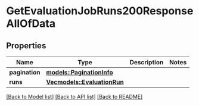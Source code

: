 # GetEvaluationJobRuns200ResponseAllOfData

## Properties

Name | Type | Description | Notes
------------ | ------------- | ------------- | -------------
**pagination** | [**models::PaginationInfo**](PaginationInfo.md) |  | 
**runs** | [**Vec<models::EvaluationRun>**](EvaluationRun.md) |  | 

[[Back to Model list]](../README.md#documentation-for-models) [[Back to API list]](../README.md#documentation-for-api-endpoints) [[Back to README]](../README.md)


